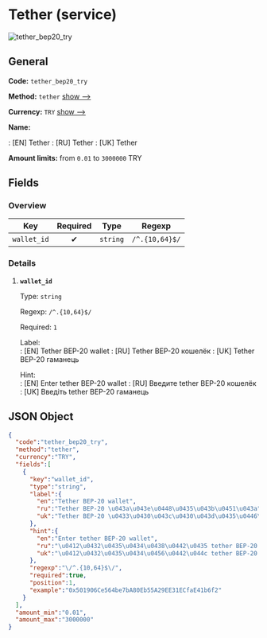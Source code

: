 
# Tether (service) 
![tether_bep20_try](https://static.openfintech.io/payout_methods/tether_bep20_try/logo.svg?w=400&c=v0.59.26#w24)  

## General 
 
**Code:** `tether_bep20_try` 
 
**Method:** `tether` [show -->](/payout-methods/tether/) 
 
**Currency:** `TRY` [show -->](/currencies/TRY/) 
 
**Name:** 
 
:	[EN] Tether 
:	[RU] Tether 
:	[UK] Tether 
 
**Amount limits:** from `0.01` to `3000000` TRY 

## Fields 

### Overview 

|Key|Required|Type|Regexp| 
|:---:|:---:|:---:|:---:| 
|`wallet_id`|✔|`string`|`/^.{10,64}$/`| 
 

### Details 
 
1. **`wallet_id`** 
 
	Type: `string` 
 
	Regexp: `/^.{10,64}$/` 
 
	Required: `1` 
 
	Label:  
	: [EN] Tether BEP-20 wallet 
	: [RU] Tether BEP-20 кошелёк 
	: [UK] Tether BEP-20 гаманець 
 
	Hint:  
	: [EN] Enter tether BEP-20 wallet 
	: [RU] Введите tether BEP-20 кошелёк 
	: [UK] Введіть tether BEP-20 гаманець 
 

## JSON Object 

```json
{
  "code":"tether_bep20_try",
  "method":"tether",
  "currency":"TRY",
  "fields":[
    {
      "key":"wallet_id",
      "type":"string",
      "label":{
        "en":"Tether BEP-20 wallet",
        "ru":"Tether BEP-20 \u043a\u043e\u0448\u0435\u043b\u0451\u043a",
        "uk":"Tether BEP-20 \u0433\u0430\u043c\u0430\u043d\u0435\u0446\u044c"
      },
      "hint":{
        "en":"Enter tether BEP-20 wallet",
        "ru":"\u0412\u0432\u0435\u0434\u0438\u0442\u0435 tether BEP-20 \u043a\u043e\u0448\u0435\u043b\u0451\u043a",
        "uk":"\u0412\u0432\u0435\u0434\u0456\u0442\u044c tether BEP-20 \u0433\u0430\u043c\u0430\u043d\u0435\u0446\u044c"
      },
      "regexp":"\/^.{10,64}$\/",
      "required":true,
      "position":1,
      "example":"0x501906Ce564be7bA80Eb55A29EE31ECfaE41b6f2"
    }
  ],
  "amount_min":"0.01",
  "amount_max":"3000000"
}
```  
